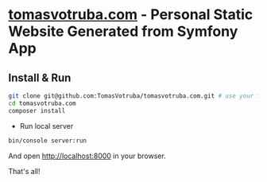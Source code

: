# [tomasvotruba.com](https://www.tomasvotruba.com) - Personal Static Website Generated from Symfony App

## Install & Run

```bash
git clone git@github.com:TomasVotruba/tomasvotruba.com.git # use your fork if you want to contribute
cd tomasvotruba.com
composer install
```

- Run local server

```bash
bin/console server:run
```

And open [http://localhost:8000](localhost:8000) in your browser.

That's all!
